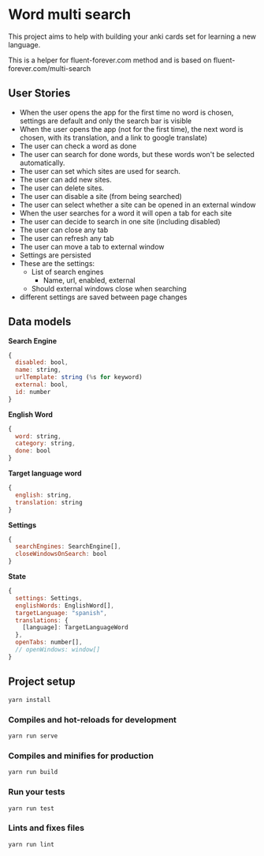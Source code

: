 # Word multi search

This project aims to help with building your anki cards set for learning a new language.

This is a helper for fluent-forever.com method and is based on fluent-forever.com/multi-search

## User Stories

- When the user opens the app for the first time no word is chosen, settings are default and only the search bar is visible
- When the user opens the app (not for the first time), the next word is chosen, with its translation, and a link to google translate)
- The user can check a word as done
- The user can search for done words, but these words won't be selected automatically.
- The user can set which sites are used for search.
- The user can add new sites.
- The user can delete sites.
- The user can disable a site (from being searched)
- The user can select whether a site can be opened in an external window
- When the user searches for a word it will open a tab for each site
- The user can decide to search in one site (including disabled)
- The user can close any tab
- The user can refresh any tab
- The user can move a tab to external window
- Settings are persisted
- These are the settings:
  - List of search engines
    - Name, url, enabled, external
  - Should external windows close when searching
- different settings are saved between page changes

## Data models

**Search Engine**

```js
{
  disabled: bool,
  name: string,
  urlTemplate: string (%s for keyword)
  external: bool,
  id: number
}
```

**English Word**

```js
{
  word: string,
  category: string,
  done: bool
}
```

**Target language word**

```js
{
  english: string,
  translation: string
}
```

**Settings**

```js
{
  searchEngines: SearchEngine[],
  closeWindowsOnSearch: bool
}
```

**State**

```js
{
  settings: Settings,
  englishWords: EnglishWord[],
  targetLanguage: "spanish",
  translations: {
    [language]: TargetLanguageWord
  },
  openTabs: number[],
  // openWindows: window[]
}
```

## Project setup

```
yarn install
```

### Compiles and hot-reloads for development

```
yarn run serve
```

### Compiles and minifies for production

```
yarn run build
```

### Run your tests

```
yarn run test
```

### Lints and fixes files

```
yarn run lint
```
